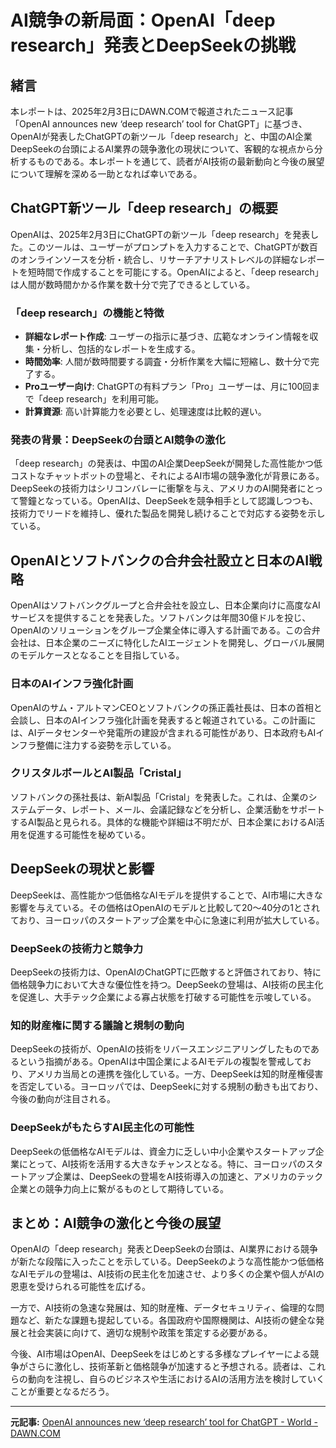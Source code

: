 # AI競争の新局面：OpenAI「deep research」発表とDeepSeekの挑戦

## 緒言

本レポートは、2025年2月3日にDAWN.COMで報道されたニュース記事「OpenAI announces new ‘deep research’ tool for ChatGPT」に基づき、OpenAIが発表したChatGPTの新ツール「deep research」と、中国のAI企業DeepSeekの台頭によるAI業界の競争激化の現状について、客観的な視点から分析するものである。本レポートを通じて、読者がAI技術の最新動向と今後の展望について理解を深める一助となれば幸いである。

## ChatGPT新ツール「deep research」の概要

OpenAIは、2025年2月3日にChatGPTの新ツール「deep research」を発表した。このツールは、ユーザーがプロンプトを入力することで、ChatGPTが数百のオンラインソースを分析・統合し、リサーチアナリストレベルの詳細なレポートを短時間で作成することを可能にする。OpenAIによると、「deep research」は人間が数時間かかる作業を数十分で完了できるとしている。

### 「deep research」の機能と特徴

- **詳細なレポート作成**: ユーザーの指示に基づき、広範なオンライン情報を収集・分析し、包括的なレポートを生成する。
- **時間効率**: 人間が数時間要する調査・分析作業を大幅に短縮し、数十分で完了する。
- **Proユーザー向け**: ChatGPTの有料プラン「Pro」ユーザーは、月に100回まで「deep research」を利用可能。
- **計算資源**: 高い計算能力を必要とし、処理速度は比較的遅い。

### 発表の背景：DeepSeekの台頭とAI競争の激化

「deep research」の発表は、中国のAI企業DeepSeekが開発した高性能かつ低コストなチャットボットの登場と、それによるAI市場の競争激化が背景にある。DeepSeekの技術力はシリコンバレーに衝撃を与え、アメリカのAI開発者にとって警鐘となっている。OpenAIは、DeepSeekを競争相手として認識しつつも、技術力でリードを維持し、優れた製品を開発し続けることで対応する姿勢を示している。

## OpenAIとソフトバンクの合弁会社設立と日本のAI戦略

OpenAIはソフトバンクグループと合弁会社を設立し、日本企業向けに高度なAIサービスを提供することを発表した。ソフトバンクは年間30億ドルを投じ、OpenAIのソリューションをグループ企業全体に導入する計画である。この合弁会社は、日本企業のニーズに特化したAIエージェントを開発し、グローバル展開のモデルケースとなることを目指している。

### 日本のAIインフラ強化計画

OpenAIのサム・アルトマンCEOとソフトバンクの孫正義社長は、日本の首相と会談し、日本のAIインフラ強化計画を発表すると報道されている。この計画には、AIデータセンターや発電所の建設が含まれる可能性があり、日本政府もAIインフラ整備に注力する姿勢を示している。

### クリスタルボールとAI製品「Cristal」

ソフトバンクの孫社長は、新AI製品「Cristal」を発表した。これは、企業のシステムデータ、レポート、メール、会議記録などを分析し、企業活動をサポートするAI製品と見られる。具体的な機能や詳細は不明だが、日本企業におけるAI活用を促進する可能性を秘めている。

## DeepSeekの現状と影響

DeepSeekは、高性能かつ低価格なAIモデルを提供することで、AI市場に大きな影響を与えている。その価格はOpenAIのモデルと比較して20〜40分の1とされており、ヨーロッパのスタートアップ企業を中心に急速に利用が拡大している。

### DeepSeekの技術力と競争力

DeepSeekの技術力は、OpenAIのChatGPTに匹敵すると評価されており、特に価格競争力において大きな優位性を持つ。DeepSeekの登場は、AI技術の民主化を促進し、大手テック企業による寡占状態を打破する可能性を示唆している。

### 知的財産権に関する議論と規制の動向

DeepSeekの技術が、OpenAIの技術をリバースエンジニアリングしたものであるという指摘がある。OpenAIは中国企業によるAIモデルの複製を警戒しており、アメリカ当局との連携を強化している。一方、DeepSeekは知的財産権侵害を否定している。ヨーロッパでは、DeepSeekに対する規制の動きも出ており、今後の動向が注目される。

### DeepSeekがもたらすAI民主化の可能性

DeepSeekの低価格なAIモデルは、資金力に乏しい中小企業やスタートアップ企業にとって、AI技術を活用する大きなチャンスとなる。特に、ヨーロッパのスタートアップ企業は、DeepSeekの登場をAI技術導入の加速と、アメリカのテック企業との競争力向上に繋がるものとして期待している。

## まとめ：AI競争の激化と今後の展望

OpenAIの「deep research」発表とDeepSeekの台頭は、AI業界における競争が新たな段階に入ったことを示している。DeepSeekのような高性能かつ低価格なAIモデルの登場は、AI技術の民主化を加速させ、より多くの企業や個人がAIの恩恵を受けられる可能性を広げる。

一方で、AI技術の急速な発展は、知的財産権、データセキュリティ、倫理的な問題など、新たな課題も提起している。各国政府や国際機関は、AI技術の健全な発展と社会実装に向けて、適切な規制や政策を策定する必要がある。

今後、AI市場はOpenAI、DeepSeekをはじめとする多様なプレイヤーによる競争がさらに激化し、技術革新と価格競争が加速すると予想される。読者は、これらの動向を注視し、自らのビジネスや生活におけるAIの活用方法を検討していくことが重要となるだろう。

---

**元記事:** [OpenAI announces new ‘deep research’ tool for ChatGPT - World - DAWN.COM](https://www.dawn.com/news/1889499/openai-announces-new-deep-research-tool-for-chatgpt)